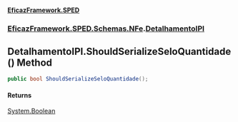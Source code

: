 #### [EficazFramework.SPED](EficazFrameworkSPED.md 'EficazFramework SPED')
### [EficazFramework.SPED.Schemas.NFe](EficazFramework.SPED.Schemas.NFe.md 'EficazFramework.SPED.Schemas.NFe').[DetalhamentoIPI](EficazFramework.SPED.Schemas.NFe/DetalhamentoIPI.md 'EficazFramework.SPED.Schemas.NFe.DetalhamentoIPI')

## DetalhamentoIPI.ShouldSerializeSeloQuantidade() Method

```csharp
public bool ShouldSerializeSeloQuantidade();
```

#### Returns
[System.Boolean](https://docs.microsoft.com/en-us/dotnet/api/System.Boolean 'System.Boolean')